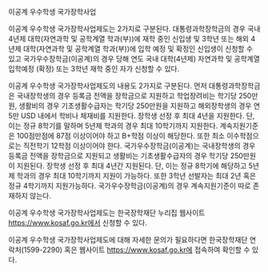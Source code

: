 이공계 우수학생 국가장학사업


이공계 우수학생 국가장학사업제도는 2가지로 구분된다. 대통령과학장학금의 경우 국내 4년제 대학(자연과학 및 공학계열 학과(부))에 재학 중인 신입생 및 3학년 또는 해외 4년제 대학(자연과학 및 공학계열 학과(부))에 입학 예정 및 확정인 신입생이 신청할 수 있고 국가우수장학금(이공계)의 경우 당해 연도 국내 대학(4년제) 자연과학 및 공학계열 입학예정 (확정) 또는 3학년 재학 중인 자가 신청할 수 있다.


이공계 우수학생 국가장학사업제도의 내용도 2가지로 구분된다. 먼저 대통령과학장학금은 국내장학생의 경우 등록금 전액을 장학금으로 지원하고 학업장려비는 학기당 250만원, 생활비의 경우 기초생활수급자는 학기당 250만원을 지원하고 해외장학생의 경우 연 5만 USD 내에서 학비나 체재비를 지원한다. 장학생 선정 후 최대 4년을 지원한다. 단, 이는 정규 8학기를 말하며 5년제 학과의 경우 최대 10학기까지 지원한다. 계속지원기준은 100점만점에 87점 이상이어야 하고 B+학점 이상이 해당한다. 또한 최소 이수학점으로는 직전학기 12학점 이상이어야 한다. 국가우수장학금(이공계)는 국내장학생의 경우 등록금 전액을 장학금으로 지원되고 생활비는 기초생활수급자의 경우 학기당 250만원이 지원된다. 장학생 선정 후 최대 4년간 지원된다. 단, 이는 정규 8학기에 해당하고 5년제 학과의 경우 최대 10학기까지 지원이 가능하다. 또한 3학년 선발자는 최대 2년 혹은 정규 4학기까지 지원가능하다. 국가우수장학금(이공계)의 경우 계속지원기준이 따로 존재하지 않는다.


이공계 우수학생 국가장학사업제도는 한국장학재단 누리집 웹사이트 https://www.kosaf.go.kr에서 신청할 수 있다.


이공계 우수학생 국가장학사업제도에 대해 자세한 문의가 필요하다면 한국장학재단 연락처(1599-2290) 혹은 웹사이트 https://www.kosaf.go.kr에 접속하여 확인할 수 있다.
